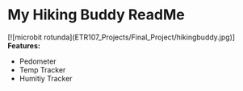 <h1>My Hiking Buddy ReadMe</h1>
[![microbit rotunda](ETR107_Projects/Final_Project/hikingbuddy.jpg)]
<strong>Features:</strong>
<ul>
  <li>Pedometer</li>
  <li>Temp Tracker</li>
  <li>Humitiy Tracker</li>
</ul>
